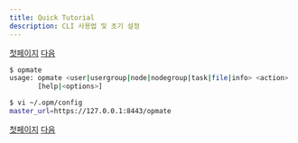 ```yaml
---
title: Quick Tutorial
description: CLI 사용법 및 초기 설정
---
```


[첫페이지](QuickTutorial.md) [다음](QuickTutorial2.md)


```sh
$ opmate
usage: opmate <user|usergroup|node|nodegroup|task|file|info> <action>
       [help|<options>]
```

```sh
$ vi ~/.opm/config
master_url=https://127.0.0.1:8443/opmate
```

[첫페이지](QuickTutorial.md) [다음](QuickTutorial2.md)
